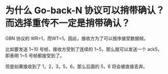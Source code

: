 # 为什么 Go-back-N 协议可以捎带确认？而选择重传不一定是捎带确认？

GBN 协议的 WR>1，而WT=1。因此，接收方为了可以按序接受数据帧。

比如要发送 1~10 号帧，接收方受到了连续的 1~5，那么就可以发送一个 ack5，即表明 1~5 号帧都接受到了。

但是如果接收到了 1，2，3，5，6。那么后面的 5，6 将会被直接丢弃。